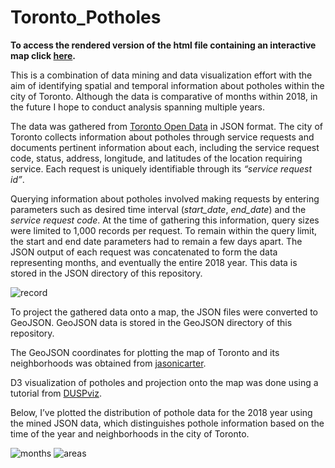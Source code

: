 
# Toronto_Potholes
**To access the rendered version of the html file containing an interactive map click [here](https://ali-senejani.github.io/Toronto_Potholes/).**


This is a combination of data mining and data visualization effort with the aim of identifying spatial and temporal information about potholes within the city of Toronto. Although the data is comparative of months within 2018, in the future I hope to conduct analysis spanning multiple years. 

The data was gathered from [Toronto Open Data](https://open.toronto.ca/) in JSON format. The city of Toronto collects information about potholes through service requests and documents pertinent information about each, including the service request code, status, address, longitude, and latitudes of the location requiring service. Each request is uniquely identifiable through its *“service request id”*. 

Querying information about potholes involved making requests by entering parameters such as desired time interval (*start_date*, *end_date*) and the *service request code*. At the time of gathering this information, query sizes were limited to 1,000 records per request. To remain within the query limit, the start and end date parameters had to remain a few days apart. The JSON output of each request was concatenated to form the data representing months, and eventually the entire 2018 year. This data is stored in the JSON directory of this repository. 

![record](https://user-images.githubusercontent.com/61554673/123553950-d6ba8880-d74b-11eb-97d0-69ef8c3b440c.png)

To project the gathered data onto a map, the JSON files were converted to GeoJSON. GeoJSON data is stored in the GeoJSON directory of this repository. 

The GeoJSON coordinates for plotting the map of Toronto and its neighborhoods was obtained from [jasonicarter](https://github.com/jasonicarter/toronto-geojson). 

D3 visualization of potholes and projection onto the map was done using a tutorial from [DUSPviz](http://duspviz.mit.edu/d3-workshop/mapping-data-with-d3/). 


Below, I’ve plotted the distribution of pothole data for the 2018 year using the mined JSON data, which distinguishes pothole information based on the time of the year and neighborhoods in the city of Toronto. 

![months](https://user-images.githubusercontent.com/61554673/123553992-0c5f7180-d74c-11eb-87fc-5f1095a76a93.png)
![areas](https://user-images.githubusercontent.com/61554673/123553997-0e293500-d74c-11eb-92aa-2fc31242f1c2.png)




